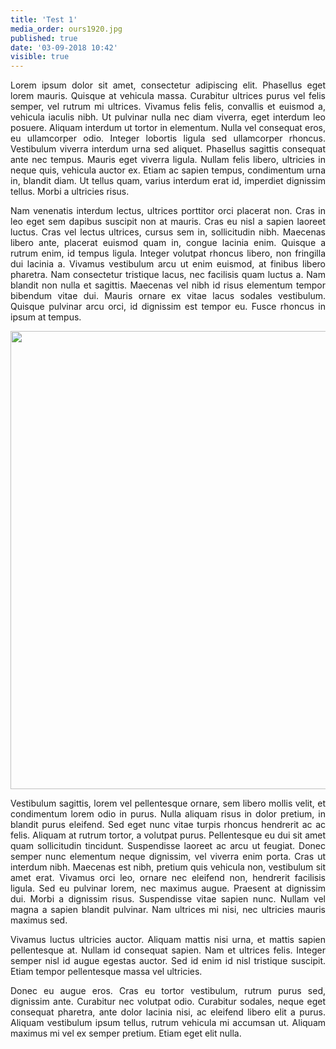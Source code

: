 ```yaml
---
title: 'Test 1'
media_order: ours1920.jpg
published: true
date: '03-09-2018 10:42'
visible: true
---
```


<p style="text-align: justify;">Lorem ipsum dolor sit amet, consectetur adipiscing elit. Phasellus eget lorem mauris. Quisque at vehicula massa. Curabitur ultrices purus vel felis semper, vel rutrum mi ultrices. Vivamus felis felis, convallis et euismod a, vehicula iaculis nibh. Ut pulvinar nulla nec diam viverra, eget interdum leo posuere. Aliquam interdum ut tortor in elementum. Nulla vel consequat eros, eu ullamcorper odio. Integer lobortis ligula sed ullamcorper rhoncus. Vestibulum viverra interdum urna sed aliquet. Phasellus sagittis consequat ante nec tempus. Mauris eget viverra ligula. Nullam felis libero, ultricies in neque quis, vehicula auctor ex. Etiam ac sapien tempus, condimentum urna in, blandit diam. Ut tellus quam, varius interdum erat id, imperdiet dignissim tellus. Morbi a ultricies risus.</p>
<p style="text-align: justify;">Nam venenatis interdum lectus, ultrices porttitor orci placerat non. Cras in leo eget sem dapibus suscipit non at mauris. Cras eu nisl a sapien laoreet luctus. Cras vel lectus ultrices, cursus sem in, sollicitudin nibh. Maecenas libero ante, placerat euismod quam in, congue lacinia enim. Quisque a rutrum enim, id tempus ligula. Integer volutpat rhoncus libero, non fringilla dui lacinia a. Vivamus vestibulum arcu ut enim euismod, at finibus libero pharetra. Nam consectetur tristique lacus, nec facilisis quam luctus a. Nam blandit non nulla et sagittis. Maecenas vel nibh id risus elementum tempor bibendum vitae dui. Mauris ornare ex vitae lacus sodales vestibulum. Quisque pulvinar arcu orci, id dignissim est tempor eu. Fusce rhoncus in ipsum at tempus.</p>
<p style="text-align: justify;"><img src="test-1/ours1920.jpg" alt="" width="757" height="733" /></p>
<p style="text-align: justify;">Vestibulum sagittis, lorem vel pellentesque ornare, sem libero mollis velit, et condimentum lorem odio in purus. Nulla aliquam risus in dolor pretium, in blandit purus eleifend. Sed eget nunc vitae turpis rhoncus hendrerit ac ac felis. Aliquam at rutrum tortor, a volutpat purus. Pellentesque eu dui sit amet quam sollicitudin tincidunt. Suspendisse laoreet ac arcu ut feugiat. Donec semper nunc elementum neque dignissim, vel viverra enim porta. Cras ut interdum nibh. Maecenas est nibh, pretium quis vehicula non, vestibulum sit amet erat. Vivamus orci leo, ornare nec eleifend non, hendrerit facilisis ligula. Sed eu pulvinar lorem, nec maximus augue. Praesent at dignissim dui. Morbi a dignissim risus. Suspendisse vitae sapien nunc. Nullam vel magna a sapien blandit pulvinar. Nam ultrices mi nisi, nec ultricies mauris maximus sed.</p>
<p style="text-align: justify;">Vivamus luctus ultricies auctor. Aliquam mattis nisi urna, et mattis sapien pellentesque at. Nullam id consequat sapien. Nam et ultrices felis. Integer semper nisl id augue egestas auctor. Sed id enim id nisl tristique suscipit. Etiam tempor pellentesque massa vel ultricies.</p>
<p style="text-align: justify;">Donec eu augue eros. Cras eu tortor vestibulum, rutrum purus sed, dignissim ante. Curabitur nec volutpat odio. Curabitur sodales, neque eget consequat pharetra, ante dolor lacinia nisi, ac eleifend libero elit a purus. Aliquam vestibulum ipsum tellus, rutrum vehicula mi accumsan ut. Aliquam maximus mi vel ex semper pretium. Etiam eget elit nulla.</p>